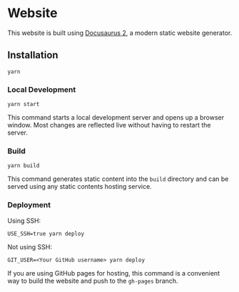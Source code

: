 # Website

This website is built using [Docusaurus 2](https://docusaurus.io/), a modern static website generator.

## Installation

```terminal
yarn
```

### Local Development

```terminal
yarn start
```

This command starts a local development server and opens up a browser window. Most changes are reflected live without having to restart the server.

### Build

```terminal
yarn build
```

This command generates static content into the `build` directory and can be served using any static contents hosting service.

### Deployment

Using SSH:

```terminal
USE_SSH=true yarn deploy
```

Not using SSH:

```terminal
GIT_USER=<Your GitHub username> yarn deploy
```

If you are using GitHub pages for hosting, this command is a convenient way to build the website and push to the `gh-pages` branch.
